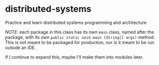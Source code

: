 # distributed-systems
Practice and learn distributed systems programming and architecture

*NOTE*: each package in this class has its own `main` class, named after the package, with its own `public static void main (String[] args)` method. This is not meant to be packaged for production, nor is it meant to be run outside an IDE.

If I continue to expand this, maybe I'll make them into modules later.
